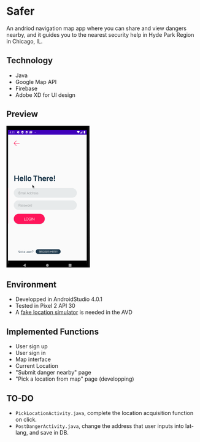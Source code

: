 # Safer
An andriod navigation map app where you can share and view dangers nearby, and it guides you to the nearest security help in Hyde Park Region in Chicago, IL.

## Technology
- Java
- Google Map API
- Firebase
- Adobe XD for UI design

## Preview
<img src="preview_map.gif" height=370><br>

## Environment
- Developped in AndroidStudio 4.0.1
- Tested in Pixel 2 API 30
- A [fake location simulator](https://play.google.com/store/apps/details?id=com.lexa.fakegps&hl=en_US&gl=US) is needed in the AVD 

## Implemented Functions

- User sign up
- User sign in
- Map interface
- Current Location
- "Submit danger nearby" page
- "Pick a location from map" page (developping)

## TO-DO
- `PickLocationActivity.java`, complete the location acquisition function on click.
- `PostDangerActivity.java`, change the address that user inputs into lat-lang, and save in DB.

